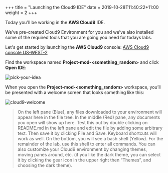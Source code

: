 +++
title = "Launching the Cloud9 IDE"
date = 2019-10-28T11:40:22+11:00
weight = 2
+++

Today you'll be working in the **AWS Cloud9** IDE.

We’ve pre-created Cloud9 Environment for you and we’ve also installed some of the required tools that you are going you need for todays labs.

Let's get started by launching the **AWS Cloud9** console: [AWS Cloud9 console US-WEST-2](https://us-east-1.console.aws.amazon.com/cloud9/home?region=us-west-2)

Find the workspace named **Project-mod-<something_random>** and click **Open IDE**:

![pick-your-idea](/images/cloud9/cloud9-pickidea.png)

When you open the **Project-mod-<something_random>** workspace, you’ll be presented with a welcome screen that looks something like this:

![cloud9-welcome](/images/cloud9/cloud9-welcome.png)

> On the left pane (Blue), any files downloaded to your environment will appear here in the file tree. In the middle (Red) pane, any documents you open will show up here. Test this out by double clicking on README.md in the left pane and edit the file by adding some arbitrary text. Then save it by clicking File and Save. Keyboard shortcuts will work as well. On the bottom, you will see a bash shell (Yellow). For the remainder of the lab, use this shell to enter all commands. You can also customize your Cloud9 environment by changing themes, moving panes around, etc. (if you like the dark theme, you can select it by clicking the gear icon in the upper right then “Themes”, and choosing the dark theme).